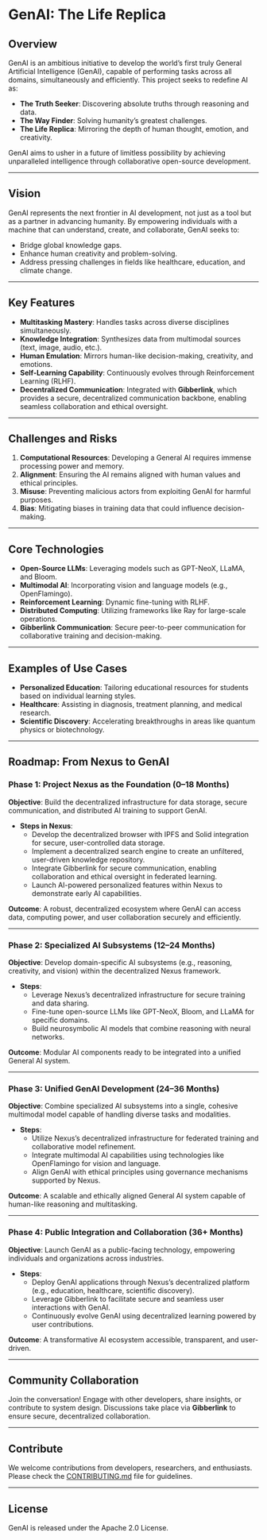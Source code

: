 # GenAI: The Life Replica

## **Overview**
GenAI is an ambitious initiative to develop the world’s first truly General Artificial Intelligence (GenAI), capable of performing tasks across all domains, simultaneously and efficiently. This project seeks to redefine AI as:
- **The Truth Seeker**: Discovering absolute truths through reasoning and data.
- **The Way Finder**: Solving humanity’s greatest challenges.
- **The Life Replica**: Mirroring the depth of human thought, emotion, and creativity.

GenAI aims to usher in a future of limitless possibility by achieving unparalleled intelligence through collaborative open-source development.

---

## **Vision**
GenAI represents the next frontier in AI development, not just as a tool but as a partner in advancing humanity. By empowering individuals with a machine that can understand, create, and collaborate, GenAI seeks to:
- Bridge global knowledge gaps.
- Enhance human creativity and problem-solving.
- Address pressing challenges in fields like healthcare, education, and climate change.

---

## **Key Features**
- **Multitasking Mastery**: Handles tasks across diverse disciplines simultaneously.
- **Knowledge Integration**: Synthesizes data from multimodal sources (text, image, audio, etc.).
- **Human Emulation**: Mirrors human-like decision-making, creativity, and emotions.
- **Self-Learning Capability**: Continuously evolves through Reinforcement Learning (RLHF).
- **Decentralized Communication**: Integrated with **Gibberlink**, which provides a secure, decentralized communication backbone, enabling seamless collaboration and ethical oversight.

---

## **Challenges and Risks**
1. **Computational Resources**: Developing a General AI requires immense processing power and memory.
2. **Alignment**: Ensuring the AI remains aligned with human values and ethical principles.
3. **Misuse**: Preventing malicious actors from exploiting GenAI for harmful purposes.
4. **Bias**: Mitigating biases in training data that could influence decision-making.

---

## **Core Technologies**
- **Open-Source LLMs**: Leveraging models such as GPT-NeoX, LLaMA, and Bloom.
- **Multimodal AI**: Incorporating vision and language models (e.g., OpenFlamingo).
- **Reinforcement Learning**: Dynamic fine-tuning with RLHF.
- **Distributed Computing**: Utilizing frameworks like Ray for large-scale operations.
- **Gibberlink Communication**: Secure peer-to-peer communication for collaborative training and decision-making.

---

## **Examples of Use Cases**
- **Personalized Education**: Tailoring educational resources for students based on individual learning styles.
- **Healthcare**: Assisting in diagnosis, treatment planning, and medical research.
- **Scientific Discovery**: Accelerating breakthroughs in areas like quantum physics or biotechnology.

---

## **Roadmap: From Nexus to GenAI**

### **Phase 1: Project Nexus as the Foundation (0–18 Months)**
**Objective**: Build the decentralized infrastructure for data storage, secure communication, and distributed AI training to support GenAI.

- **Steps in Nexus**:
  - Develop the decentralized browser with IPFS and Solid integration for secure, user-controlled data storage.
  - Implement a decentralized search engine to create an unfiltered, user-driven knowledge repository.
  - Integrate Gibberlink for secure communication, enabling collaboration and ethical oversight in federated learning.
  - Launch AI-powered personalized features within Nexus to demonstrate early AI capabilities.

**Outcome**: A robust, decentralized ecosystem where GenAI can access data, computing power, and user collaboration securely and efficiently.

---

### **Phase 2: Specialized AI Subsystems (12–24 Months)**
**Objective**: Develop domain-specific AI subsystems (e.g., reasoning, creativity, and vision) within the decentralized Nexus framework.

- **Steps**:
  - Leverage Nexus’s decentralized infrastructure for secure training and data sharing.
  - Fine-tune open-source LLMs like GPT-NeoX, Bloom, and LLaMA for specific domains.
  - Build neurosymbolic AI models that combine reasoning with neural networks.

**Outcome**: Modular AI components ready to be integrated into a unified General AI system.

---

### **Phase 3: Unified GenAI Development (24–36 Months)**
**Objective**: Combine specialized AI subsystems into a single, cohesive multimodal model capable of handling diverse tasks and modalities.

- **Steps**:
  - Utilize Nexus’s decentralized infrastructure for federated training and collaborative model refinement.
  - Integrate multimodal AI capabilities using technologies like OpenFlamingo for vision and language.
  - Align GenAI with ethical principles using governance mechanisms supported by Nexus.

**Outcome**: A scalable and ethically aligned General AI system capable of human-like reasoning and multitasking.

---

### **Phase 4: Public Integration and Collaboration (36+ Months)**
**Objective**: Launch GenAI as a public-facing technology, empowering individuals and organizations across industries.

- **Steps**:
  - Deploy GenAI applications through Nexus’s decentralized platform (e.g., education, healthcare, scientific discovery).
  - Leverage Gibberlink to facilitate secure and seamless user interactions with GenAI.
  - Continuously evolve GenAI using decentralized learning powered by user contributions.

**Outcome**: A transformative AI ecosystem accessible, transparent, and user-driven.

---

## **Community Collaboration**
Join the conversation! Engage with other developers, share insights, or contribute to system design. Discussions take place via **Gibberlink** to ensure secure, decentralized collaboration.

---

## **Contribute**
We welcome contributions from developers, researchers, and enthusiasts. Please check the [CONTRIBUTING.md](./CONTRIBUTING.md) file for guidelines.

---

## **License**
GenAI is released under the Apache 2.0 License.
